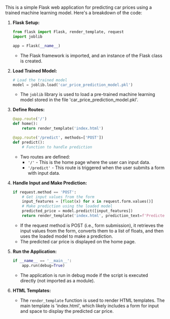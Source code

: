 This is a simple Flask web application for predicting car prices using a trained machine learning model. Here's a breakdown of the code:

1. **Flask Setup:**
    ```python
    from flask import Flask, render_template, request
    import joblib

    app = Flask(__name__)
    ```
   - The Flask framework is imported, and an instance of the Flask class is created.

2. **Load Trained Model:**
    ```python
    # Load the trained model
    model = joblib.load('car_price_prediction_model.pkl')
    ```
   - The `joblib` library is used to load a pre-trained machine learning model stored in the file 'car_price_prediction_model.pkl'.

3. **Define Routes:**
    ```python
    @app.route('/')
    def home():
        return render_template('index.html')

    @app.route('/predict', methods=['POST'])
    def predict():
        # Function to handle prediction
    ```
   - Two routes are defined: 
     - `'/'` - This is the home page where the user can input data.
     - `'/predict'` - This route is triggered when the user submits a form with input data.

4. **Handle Input and Make Prediction:**
    ```python
    if request.method == 'POST':
        # Get input values from the form
        input_features = [float(x) for x in request.form.values()]
        # Make prediction using the loaded model
        predicted_price = model.predict([input_features])
        return render_template('index.html', prediction_text=f'Predicted Car Price: ${predicted_price[0]:.2f}')
    ```
   - If the request method is POST (i.e., form submission), it retrieves the input values from the form, converts them to a list of floats, and then uses the loaded model to make a prediction.
   - The predicted car price is displayed on the home page.

5. **Run the Application:**
    ```python
    if __name__ == '__main__':
        app.run(debug=True)
    ```
   - The application is run in debug mode if the script is executed directly (not imported as a module).

6. **HTML Templates:**
   - The `render_template` function is used to render HTML templates. The main template is 'index.html', which likely includes a form for input and space to display the predicted car price.

    

